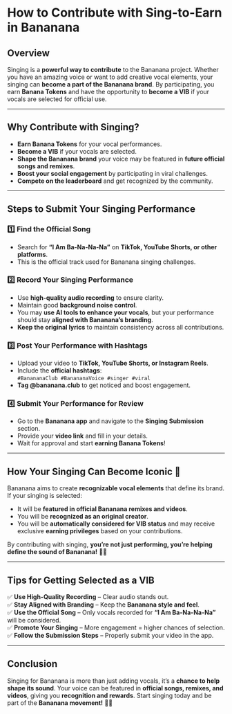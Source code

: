 # How to Contribute with Sing-to-Earn in Bananana

## Overview
Singing is a **powerful way to contribute** to the Bananana project. Whether you have an amazing voice or want to add creative vocal elements, your singing can **become a part of the Bananana brand**. By participating, you earn **Banana Tokens** and have the opportunity to **become a VIB** if your vocals are selected for official use.

---

## Why Contribute with Singing?
- **Earn Banana Tokens** for your vocal performances.
- **Become a VIB** if your vocals are selected.
- **Shape the Bananana brand** your voice may be featured in **future official songs and remixes**.
- **Boost your social engagement** by participating in viral challenges.
- **Compete on the leaderboard** and get recognized by the community.

---

## Steps to Submit Your Singing Performance
### 1️⃣ **Find the Official Song**
- Search for **“I Am Ba-Na-Na-Na”** on **TikTok, YouTube Shorts, or other platforms**.
- This is the official track used for Bananana singing challenges.

### 2️⃣ **Record Your Singing Performance**
- Use **high-quality audio recording** to ensure clarity.
- Maintain good **background noise control**.
- You may **use AI tools to enhance your vocals**, but your performance should stay **aligned with Bananana’s branding**.
- **Keep the original lyrics** to maintain consistency across all contributions.

### 3️⃣ **Post Your Performance with Hashtags**
- Upload your video to **TikTok, YouTube Shorts, or Instagram Reels**.
- Include the **official hashtags**:  
  `#BanananaClub #BanananaVoice #singer #viral`
- **Tag @bananana.club** to get noticed and boost engagement.

### 4️⃣ **Submit Your Performance for Review**
- Go to the **Bananana app** and navigate to the **Singing Submission** section.
- Provide your **video link** and fill in your details.
- Wait for approval and start **earning Banana Tokens**!

---

## How Your Singing Can Become Iconic 🎤
Bananana aims to create **recognizable vocal elements** that define its brand. If your singing is selected:
- It will be **featured in official Bananana remixes and videos**.
- You will be **recognized as an original creator**.
- You will be **automatically considered for VIB status** and may receive exclusive **earning privileges** based on your contributions.

By contributing with singing, **you’re not just performing, you’re helping define the sound of Bananana!** 🚀🍌

---

## Tips for Getting Selected as a VIB
✅ **Use High-Quality Recording** – Clear audio stands out.  
✅ **Stay Aligned with Branding** – Keep the **Bananana style and feel**.  
✅ **Use the Official Song** – Only vocals recorded for **“I Am Ba-Na-Na-Na”** will be considered.  
✅ **Promote Your Singing** – More engagement = higher chances of selection.  
✅ **Follow the Submission Steps** – Properly submit your video in the app.

---

## Conclusion
Singing for Bananana is more than just adding vocals, it’s a **chance to help shape its sound**. Your voice can be featured in **official songs, remixes, and videos**, giving you **recognition and rewards**. Start singing today and be part of the **Bananana movement!** 🍌🔥
